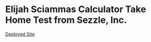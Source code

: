 # Elijah Sciammas Calculator Take Home Test from Sezzle, Inc.

[Deployed Site](https://elijah-sciammas-calculator.herokuapp.com/)
